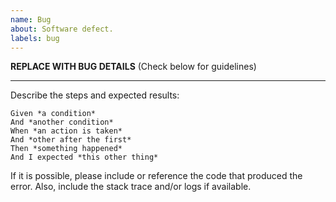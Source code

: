 ```yaml
---
name: Bug
about: Software defect.
labels: bug
---
```


**REPLACE WITH BUG DETAILS** (Check below for guidelines)

---

Describe the steps and expected results:

```
Given *a condition*
And *another condition*
When *an action is taken*
And *other after the first*
Then *something happened*
And I expected *this other thing*
```

If it is possible, please include or reference the code that produced the error. Also, include the
stack trace and/or logs if available.
